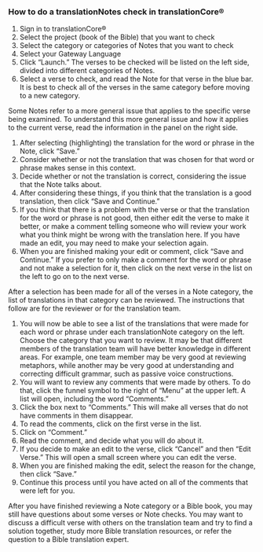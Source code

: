 ### How to do a translationNotes check in translationCore®

1. Sign in to translationCore®
1. Select the project (book of the Bible) that you want to check
1. Select the category or categories of Notes that you want to check
1. Select your Gateway Language
1. Click “Launch.” The verses to be checked will be listed on the left side, divided into different categories of Notes.
1. Select a verse to check, and read the Note for that verse in the blue bar. It is best to check all of the verses in the same category before moving to a new category.

Some Notes refer to a more general issue that applies to the specific verse being examined. To understand this more general issue and how it applies to the current verse, read the information in the panel on the right side.

1. After selecting (highlighting) the translation for the word or phrase in the Note, click “Save.”
1. Consider whether or not the translation that was chosen for that word or phrase makes sense in this context.
1. Decide whether or not the translation is correct, considering the issue that the Note talks about.
1. After considering these things, if you think that the translation is a good translation, then click “Save and Continue.”
1. If you think that there is a problem with the verse or that the translation for the word or phrase is not good, then either edit the verse to make it better, or make a comment telling someone who will review your work what you think might be wrong with the translation here. If you have made an edit, you may need to make your selection again.
1. When you are finished making your edit or comment, click “Save and Continue.” If you prefer to only make a comment for the word or phrase and not make a selection for it, then click on the next verse in the list on the left to go on to the next verse.

After a selection has been made for all of the verses in a Note category, the list of translations in that category can be reviewed. The instructions that follow are for the reviewer or for the translation team.

1. You will now be able to see a list of the translations that were made for each word or phrase under each translationNote category on the left. Choose the category that you want to review. It may be that different members of the translation team will have better knowledge in different areas. For example, one team member may be very good at reviewing metaphors, while another may be very good at understanding and correcting difficult grammar, such as passive voice constructions.
1. 	You will want to review any comments that were made by others. To do that, click the funnel symbol to the right of “Menu” at the upper left. A list will open, including the word “Comments.”
1. 	Click the box next to “Comments.” This will make all verses that do not have comments in them disappear.
1. 	To read the comments, click on the first verse in the list.
1. 	Click on “Comment.”
1. 	Read the comment, and decide what you will do about it.
1. 	If you decide to make an edit to the verse, click “Cancel” and then “Edit Verse.” This will open a small screen where you can edit the verse.
1. 	When you are finished making the edit, select the reason for the change, then click “Save.”
1. 	Continue this process until you have acted on all of the comments that were left for you.

After you have finished reviewing a Note category or a Bible book, you may still have questions about some verses or Note checks. You may want to discuss a difficult verse with others on the translation team and try to find a solution together, study more Bible translation resources, or refer the question to a Bible translation expert.
